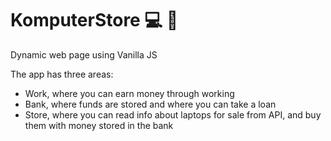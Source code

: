 # KomputerStore :computer: :money_with_wings:
Dynamic web page using Vanilla JS 

The app has three areas:
- Work, where you can earn money through working
- Bank, where funds are stored and where you can take a loan
- Store, where you can read info about laptops for sale from API, and buy them with money stored in the bank
